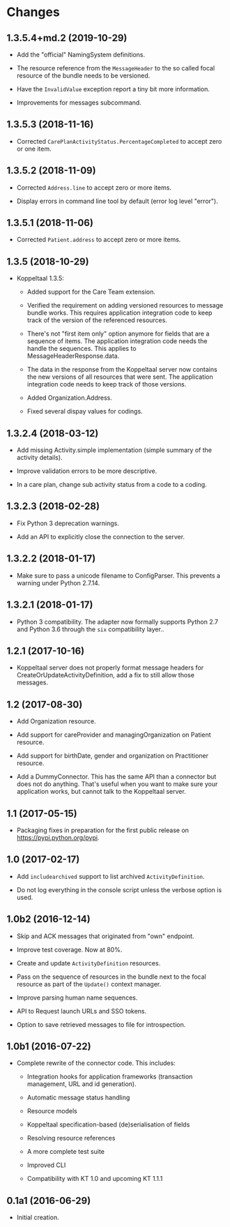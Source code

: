 Changes
=======

1.3.5.4+md.2 (2019-10-29)
-------------------------

- Add the "official" NamingSystem definitions.

- The resource reference from the `MessageHeader` to the so called focal
  resource of the bundle needs to be versioned.

- Have the `InvalidValue` exception report a tiny bit more information.

- Improvements for messages subcommand.

1.3.5.3 (2018-11-16)
--------------------

- Corrected `CarePlanActivityStatus.PercentageCompleted` to accept zero or
  one item.

1.3.5.2 (2018-11-09)
--------------------

- Corrected `Address.line` to accept zero or more items.

- Display errors in command line tool by default (error log level "error").

1.3.5.1 (2018-11-06)
--------------------

- Corrected `Patient.address` to accept zero or more items.

1.3.5 (2018-10-29)
------------------

- Koppeltaal 1.3.5:

  - Added support for the Care Team extension.

  - Verified the requirement on adding versioned resources to message bundle
    works. This requires application integration code to keep track of the version of the referenced resources.

  - There's not "first item only" option anymore for fields that are a
    sequence of items. The application integration code needs the handle the
    sequences. This applies to MessageHeaderResponse.data.

  - The data in the response from the Koppeltaal server now contains the new
    versions of all resources that were sent. The application integration code
    needs to keep track of those versions.

  - Added Organization.Address.

  - Fixed several dispay values for codings.

1.3.2.4 (2018-03-12)
--------------------

- Add missing Activity.simple implementation (simple summary of the
  activity details).

- Improve validation errors to be more descriptive.

- In a care plan, change sub activity status from a code to a coding.

1.3.2.3 (2018-02-28)
--------------------

- Fix Python 3 deprecation warnings.

- Add an API to explicitly close the connection to the server.

1.3.2.2 (2018-01-17)
--------------------

- Make sure to pass a unicode filename to ConfigParser. This prevents a
  warning under Python 2.7.14.

1.3.2.1 (2018-01-17)
--------------------

- Python 3 compatibility. The adapter now formally supports Python 2.7 and
  Python 3.6 through the `six` compatibility layer..

1.2.1 (2017-10-16)
------------------

- Koppeltaal server does not properly format message headers for
  CreateOrUpdateActivityDefinition, add a fix to still allow those
  messages.

1.2 (2017-08-30)
----------------

- Add Organization resource.

- Add support for careProvider and managingOrganization on Patient
  resource.

- Add support for birthDate, gender and organization on Practitioner
  resource.

- Add a DummyConnector. This has the same API than a connector but
  does not do anything. That's useful when you want to make sure your
  application works, but cannot talk to the Koppeltaal server.

1.1 (2017-05-15)
----------------

- Packaging fixes in preparation for the first public release on
  https://pypi.python.org/pypi.

1.0 (2017-02-17)
----------------

- Add `includearchived` support to list archived `ActivityDefinition`.

- Do not log everything in the console script unless the verbose
  option is used.

1.0b2 (2016-12-14)
------------------

- Skip and ACK messages that originated from "own" endpoint.

- Improve test coverage. Now at 80%.

- Create and update `ActivityDefinition` resources.

- Pass on the sequence of resources in the bundle next to the focal
  resource as part of the `Update()` context manager.

- Improve parsing human name sequences.

- API to Request launch URLs and SSO tokens.

- Option to save retrieved messages to file for introspection.

1.0b1 (2016-07-22)
------------------

- Complete rewrite of the connector code. This includes:

  - Integration hooks for application frameworks (transaction
    management, URL and id generation).

  - Automatic message status handling

  - Resource models

  - Koppeltaal specification-based (de)serialisation of fields

  - Resolving resource references

  - A more complete test suite

  - Improved CLI

  - Compatibility with KT 1.0 and upcoming KT 1.1.1

0.1a1 (2016-06-29)
------------------

- Initial creation.
